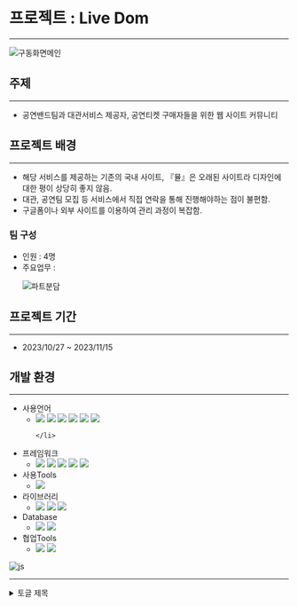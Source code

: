 # 프로젝트 : Live Dom
<hr>

![구동화면메인](https://github.com/Kimjunhyuk0320/liveDom/assets/141020545/5ab8a09b-c860-4658-9c20-2a9decd11bfb)

## 주제
<hr>
<ul>
  <li>
    공연밴드팀과 대관서비스 제공자, 공연티켓 구매자들을 위한 웹 사이트 커뮤니티
  </li>
</ul>

## 프로젝트 배경
<hr>
<ul>
  <li>해당 서비스를 제공하는 기존의 국내 사이트, 『뮬』은 오래된 사이트라 디자인에 대한 평이 상당히 좋지 않음.</li>
  <li>대관, 공연팀 모집 등 서비스에서 직접 연락을 통해 진행해야하는 점이 불편함.</li>
  <li>구글폼이나 외부 사이트를 이용하여 관리 과정이 복잡함.</li>
</ul>

### 팀 구성
<ul>
  <li>인원 : 4명</li>
  <li>주요업무 : </li>
  
![파트분담](https://github.com/Kimjunhyuk0320/liveDom/assets/141020545/8bda007a-8928-4d51-ade3-1266292e31de)
</ul>

## 프로젝트 기간
<hr>
<ul>
  <li>2023/10/27 ~ 2023/11/15</li>
</ul>

## 개발 환경
<hr>
<ul>
  <li>사용언어
  <ul>
    <li>
      <img src="https://img.shields.io/badge/HTML5-E34F26?style=flat-square&logo=html5&logoColor=white"/>
      <img src="https://img.shields.io/badge/CSS3-1572B6?style=flat-square&logo=css3&logoColor=white"/>
      <img src="https://img.shields.io/badge/JavaScript-F7DF1E?style=flat-square&logo=javascript&logoColor=black"/>
      <img src="https://img.shields.io/badge/MySQL-4479A1?style=flat-square&logo=MySQL&logoColor=white"/>
      <img src="https://img.shields.io/badge/jquery-0769AD?style=for-the-badge&logo=jquery&logoColor=white">

<img src="https://img.shields.io/badge/github-181717?style=for-the-badge&logo=github&logoColor=white">





    </li>
  </ul>
  </li>
  <li>프레임워크
    <ul>
      <li>
        <img src="https://img.shields.io/badge/bootstrap-7952B3?style=for-the-badge&logo=bootstrap&logoColor=white">
        <img src="https://img.shields.io/badge/springboot-6DB33F?style=for-the-badge&logo=springboot&logoColor=white">
        <img src="https://img.shields.io/badge/springsecurity-6DB33F?style=for-the-badge&logo=springsecurity&logoColor=white">
        <img src="https://img.shields.io/badge/Thymeleaf-005F0F?style=for-the-badge&logo=Thymeleaf&logoColor=white">
        <img src="https://img.shields.io/badge/gradle-02303A?style=for-the-badge&logo=gradle&logoColor=white">
      </li>
    </ul>
  </li>
  <li>사용Tools
    <ul>
      <li>
        <img src="https://img.shields.io/badge/Made%20for-VSCode-1f425f.svg">
      </li>
    </ul>
  </li>
  <li>라이브러리
    <ul>
      <li>
        <img src="https://img.shields.io/badge/bootstrap-7952B3?style=for-the-badge&logo=bootstrap&logoColor=white">
        <img src="https://camo.githubusercontent.com/a42414a504798907ccd17dfc5fd436295ffee77b977fba640ab3d1aca143530e/68747470733a2f2f696d672e736869656c64732e696f2f62616467652f446576746f6f6c732d3644423333463f7374796c653d666c6174266c6f676f3d737072696e67626f6f74266c6f676f436f6c6f723d7768697465" data-canonical-src="https://img.shields.io/badge/Devtools-6DB33F?style=flat&amp;logo=springboot&amp;logoColor=white" style="max-width: 100%;">
        <img src="https://img.shields.io/badge/Made%20for-VSCode-1f425f.svg">
      </li>
    </ul>
  </li>
  <li>Database
    <ul>
      <li>
        <img src="https://img.shields.io/badge/bootstrap-7952B3?style=for-the-badge&logo=bootstrap&logoColor=white">
        <img src="https://img.shields.io/badge/Made%20for-VSCode-1f425f.svg">
      </li>
    </ul>
  </li>
  <li>협업Tools
    <ul>
      <li>
        <img src="https://img.shields.io/badge/bootstrap-7952B3?style=for-the-badge&logo=bootstrap&logoColor=white">
        <img src="https://img.shields.io/badge/Made%20for-VSCode-1f425f.svg">
      </li>
    </ul>
  </li>
</ul>




![js](https://img.shields.io/badge/JavaScript-F7DF1E?style=for-the-badge&logo=JavaScript&logoColor=white)
<hr>
<details>
<summary>
  토글 제목
</summary>
   토글 안 내용
</details>
